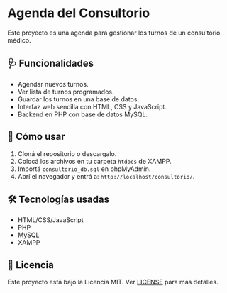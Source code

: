 # Agenda del Consultorio

Este proyecto es una agenda para gestionar los turnos de un consultorio médico.

## 🩺 Funcionalidades

- Agendar nuevos turnos.
- Ver lista de turnos programados.
- Guardar los turnos en una base de datos.
- Interfaz web sencilla con HTML, CSS y JavaScript.
- Backend en PHP con base de datos MySQL.

## 🚀 Cómo usar

1. Cloná el repositorio o descargalo.
2. Colocá los archivos en tu carpeta `htdocs` de XAMPP.
3. Importá `consultorio_db.sql` en phpMyAdmin.
4. Abrí el navegador y entrá a: `http://localhost/consultorio/`.

## 🛠 Tecnologías usadas

- HTML/CSS/JavaScript
- PHP
- MySQL
- XAMPP

## 📄 Licencia

Este proyecto está bajo la Licencia MIT. Ver [LICENSE](LICENSE) para más detalles.
